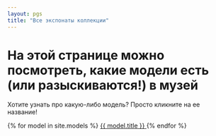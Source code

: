 ```yaml
---
layout: pgs
title: "Все экспонаты коллекции"
---
```


# На этой странице можно посмотреть, какие модели есть (или разыскиваются!) в музей

Хотите узнать про какую-либо модель? Просто кликните на ее название! 

{% for model in site.models %}
<a href="{{ model.url | relative_url }}">
    {{ model.title }}
  </a>
{% endfor %}
